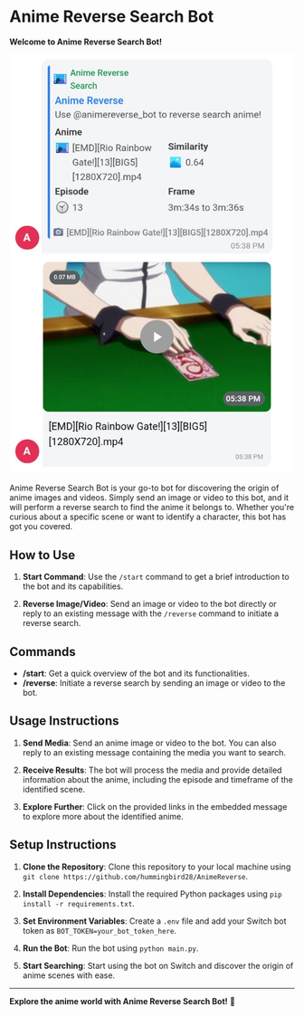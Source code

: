 # Anime Reverse Search Bot

**Welcome to Anime Reverse Search Bot!**

![](./sample.jpg)

Anime Reverse Search Bot is your go-to bot for discovering the origin of anime images and videos. Simply send an image or video to this bot, and it will perform a reverse search to find the anime it belongs to. Whether you're curious about a specific scene or want to identify a character, this bot has got you covered.


## How to Use

1. **Start Command**: Use the `/start` command to get a brief introduction to the bot and its capabilities.

2. **Reverse Image/Video**: Send an image or video to the bot directly or reply to an existing message with the `/reverse` command to initiate a reverse search.

## Commands

- **/start**: Get a quick overview of the bot and its functionalities.
- **/reverse**: Initiate a reverse search by sending an image or video to the bot.

## Usage Instructions

1. **Send Media**: Send an anime image or video to the bot. You can also reply to an existing message containing the media you want to search.

2. **Receive Results**: The bot will process the media and provide detailed information about the anime, including the episode and timeframe of the identified scene.

3. **Explore Further**: Click on the provided links in the embedded message to explore more about the identified anime.

## Setup Instructions

1. **Clone the Repository**: Clone this repository to your local machine using `git clone https://github.com/hummingbird28/AnimeReverse`.

2. **Install Dependencies**: Install the required Python packages using `pip install -r requirements.txt`.

3. **Set Environment Variables**: Create a `.env` file and add your Switch bot token as `BOT_TOKEN=your_bot_token_here`.

4. **Run the Bot**: Run the bot using `python main.py`.

5. **Start Searching**: Start using the bot on Switch and discover the origin of anime scenes with ease.

---

**Explore the anime world with Anime Reverse Search Bot!** 🌟